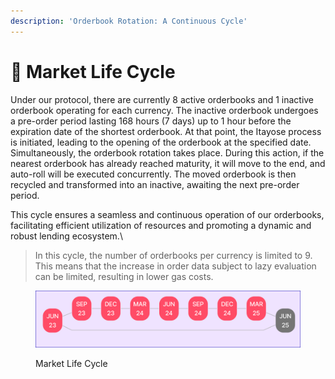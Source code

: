 ```yaml
---
description: 'Orderbook Rotation: A Continuous Cycle'
---
```


# 🎡 Market Life Cycle

Under our protocol, there are currently 8 active orderbooks and 1 inactive orderbook operating for each currency. The inactive orderbook undergoes a pre-order period lasting 168 hours (7 days) up to 1 hour before the expiration date of the shortest orderbook. At that point, the Itayose process is initiated, leading to the opening of the orderbook at the specified date. Simultaneously, the orderbook rotation takes place. During this action, if the nearest orderbook has already reached maturity, it will move to the end, and auto-roll will be executed concurrently. The moved orderbook is then recycled and transformed into an inactive, awaiting the next pre-order period.&#x20;

This cycle ensures a seamless and continuous operation of our orderbooks, facilitating efficient utilization of resources and promoting a dynamic and robust lending ecosystem.\


> In this cycle, the number of orderbooks per currency is limited to 9. This means that the increase in order data subject to lazy evaluation can be limited, resulting in lower gas costs.



<figure><img src="../../.gitbook/assets/Market Kife Cycle (1).png" alt=""><figcaption><p>Market Life Cycle</p></figcaption></figure>

